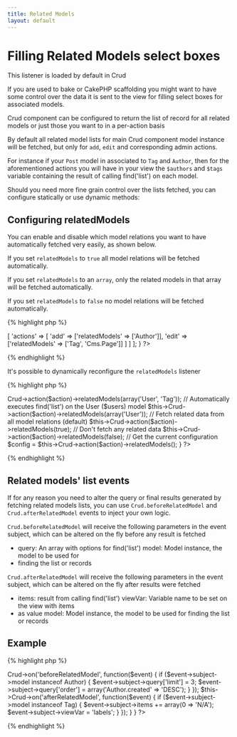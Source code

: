 ```yaml
---
title: Related Models
layout: default
---
```


# Filling Related Models select boxes

This listener is loaded by default in Crud

If you are used to bake or CakePHP scaffolding you might want to have some control over the data it
is sent to the view for filling select boxes for associated models.

Crud component can be configured to return the list of record for all related models or just those
you want to in a per-action basis

By default all related model lists for main Crud component model instance will be fetched, but only
for `add`, `edit` and corresponding admin actions.

For instance if your `Post` model in associated to `Tag` and `Author`, then for the aforementioned
actions you will have in your view the `$authors` and `$tags` variable containing the result of
calling find('list') on each model.

Should you need more fine grain control over the lists fetched, you can configure statically or use
dynamic methods:

## Configuring relatedModels

You can enable and disable which model relations you want to have automatically fetched very easily,
as shown below.

If you set `relatedModels` to `true` all model relations will be fetched automatically.

If you set `relatedModels` to an `array`, only the related models in that array will be fetched
automatically.

If you set `relatedModels` to `false` no model relations will be fetched automatically.

{% highlight php %}
<?php
class DemoController extends AppController {

  public $components = [
    'Crud.Crud' => [
      'actions' => [
        'add' => ['relatedModels' => ['Author']],
        'edit' => ['relatedModels' => ['Tag', 'Cms.Page']]
      ]
    ]
  ];

}
?>
{% endhighlight %}

It's possible to dynamically reconfigure the `relatedModels` listener

{% highlight php %}
<?php
// This can be changed in beforeFilter and the controller action
public function beforeFilter() {
  // Automatically executes find('list') on the User ($users) and Tag ($tags) models
  $this->Crud->action($action)->relatedModels(array('User', 'Tag'));

  // Automatically executes find('list') on the User ($users) model
  $this->Crud->action($action)->relatedModels(array('User'));

  // Fetch related data from all model relations (default)
  $this->Crud->action($action)->relatedModels(true);

  // Don't fetch any related data
  $this->Crud->action($action)->relatedModels(false);

  // Get the current configuration
  $config = $this->Crud->action($action)->relatedModels();
}
?>
{% endhighlight %}

## Related models' list events

If for any reason you need to alter the query or final results generated by fetching related models
lists, you can use `Crud.beforeRelatedModel` and `Crud.afterRelatedModel` events to inject your own
logic.

`Crud.beforeRelatedModel` will receive the following parameters in the event subject, which can be
altered on the fly before any result is fetched

  * query: An array with options for find('list') model: Model instance, the model to be used for
  * finding the list or records

`Crud.afterRelatedModel` will receive the following parameters in the event subject, which can be
altered on the fly after results were fetched

  * items: result from calling find('list') viewVar: Variable name to be set on the view with items
  * as value model: Model instance, the model to be used for finding the list or records

## Example

{% highlight php %}
<?php
class DemoController extends AppController {
  //...

  public function beforeFilter() {
    parent::beforeFilter();

    //Authors list should only have the 3 most recen items
    $this->Crud->on('beforeRelatedModel', function($event) {
      if ($event->subject->model instanceof Author) {
        $event->subject->query['limit'] = 3;
        $event->subject->query['order'] = array('Author.created' => 'DESC');
      }
    });

    $this->Crud->on('afterRelatedModel', function($event) {
      if ($event->subject->model instanceof Tag) {
        $event->subject->items += array(0 => 'N/A');
        $event->subject->viewVar = 'labels';
      }
    });

  }

}
?>
{% endhighlight %}
